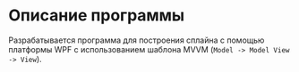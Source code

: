 # Описание программы #
Разрабатывается программа для построения сплайна с помощью платформы WPF с использованием шаблона MVVM (``Model -> Model View -> View``).